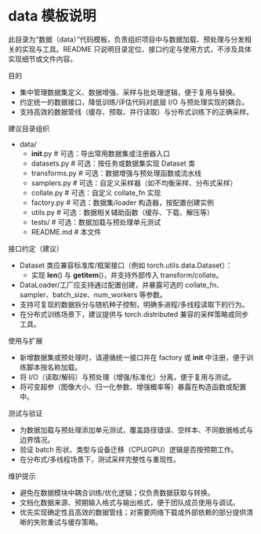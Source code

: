 # data 模板说明

此目录为“数据（data）”代码模板，负责组织项目中与数据加载、预处理与分发相关的实现与工具。README 只说明目录定位、接口约定与使用方式，不涉及具体实现细节或文件内容。

目的
- 集中管理数据集定义、数据增强、采样与批处理逻辑，便于复用与替换。
- 约定统一的数据接口，降低训练/评估代码对底层 I/O 与预处理实现的耦合。
- 支持高效的数据管线（缓存、预取、并行读取）与分布式训练下的正确采样。

建议目录组织
- data/
  - __init__.py          # 可选：导出常用数据集或注册器入口
  - datasets.py          # 可选：按任务或数据集实现 Dataset 类
  - transforms.py        # 可选：数据增强与预处理函数或流水线
  - samplers.py          # 可选：自定义采样器（如不均衡采样、分布式采样）
  - collate.py           # 可选：自定义 collate_fn 实现
  - factory.py           # 可选：数据集/loader 构造器，按配置创建实例
  - utils.py             # 可选：数据相关辅助函数（缓存、下载、解压等）
  - tests/               # 可选：数据加载与预处理单元测试
  - README.md            # 本文件

接口约定（建议）
- Dataset 类应兼容标准库/框架接口（例如 torch.utils.data.Dataset）：
  - 实现 __len__() 与 __getitem__()，并支持外部传入 transform/collate。
- DataLoader/工厂应支持通过配置创建，并暴露可选的 collate_fn、sampler、batch_size、num_workers 等参数。
- 支持可复现的数据拆分与随机种子控制，明确多进程/多线程读取下的行为。
- 在分布式训练场景下，建议提供与 torch.distributed 兼容的采样策略或同步工具。

使用与扩展
- 新增数据集或预处理时，请遵循统一接口并在 factory 或 __init__ 中注册，便于训练脚本按名称加载。
- 将 I/O（读取/解码）与预处理（增强/标准化）分离，便于复用与测试。
- 将可变超参（图像大小、归一化参数、增强概率等）暴露在构造函数或配置中。

测试与验证
- 为数据加载与预处理添加单元测试，覆盖路径错误、空样本、不同数据格式与边界情况。
- 验证 batch 形状、类型与设备迁移（CPU/GPU）逻辑是否按预期工作。
- 在分布式/多线程场景下，测试采样完整性与重现性。

维护提示
- 避免在数据模块中耦合训练/优化逻辑；仅负责数据获取与转换。
- 文档化数据来源、预期输入格式与输出格式，便于团队成员使用与调试。
- 优先实现确定性且高效的数据管线；对需要网络下载或外部依赖的部分提供清晰的失败重试与缓存策略。